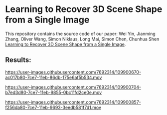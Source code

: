 # Learning to Recover 3D Scene Shape from a Single Image
This repository contains the source code of our paper:
Wei Yin, Jianming Zhang, Oliver Wang, Simon Niklaus, Long Mai, Simon Chen, Chunhua Shen [Learning to Recover 3D Scene Shape from a Single Image](https://arxiv.org/abs/2012.09365).


## Results:

https://user-images.githubusercontent.com/7692314/109900670-ac017b80-7ce7-11eb-86db-175e6af5b534.mov


https://user-images.githubusercontent.com/7692314/109900704-b7ed3d80-7ce7-11eb-9855-0bc11fd2ce0e.mov


https://user-images.githubusercontent.com/7692314/109900857-f256da80-7ce7-11eb-9693-3eedb581f7d1.mov

